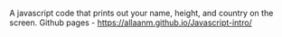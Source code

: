 A javascript code that prints out your name, height, and country on the screen.
 Github pages - https://allaanm.github.io/Javascript-intro/
